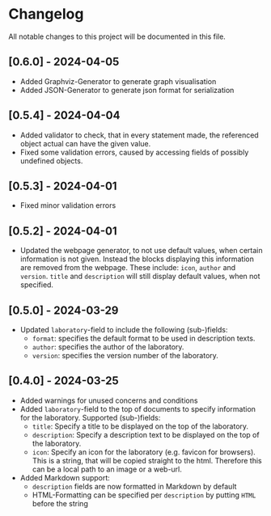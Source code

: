 # Changelog

All notable changes to this project will be documented in this file.

## [0.6.0] - 2024-04-05

- Added Graphviz-Generator to generate graph visualisation
- Added JSON-Generator to generate json format for serialization

## [0.5.4] - 2024-04-04

- Added validator to check, that in every statement made, the referenced object actual can have the given value.
- Fixed some validation errors, caused by accessing fields of possibly undefined objects.

## [0.5.3] - 2024-04-01

- Fixed minor validation errors

## [0.5.2] - 2024-04-01

- Updated the webpage generator, to not use default values, when certain information is not given. Instead the blocks displaying this information are removed from the webpage. These include: `icon`, `author` and `version`. `title` and `description` will still display default values, when not specified.

## [0.5.0] - 2024-03-29

- Updated `laboratory`-field to include the following (sub-)fields:
    - `format`: specifies the default format to be used in description texts.
    - `author`: specifies the author of the laboratory.
    - `version`: specifies the version number of the laboratory.

## [0.4.0] - 2024-03-25
 
- Added warnings for unused concerns and conditions
- Added `laboratory`-field to the top of documents to specify information for the laboratory. Supported (sub-)fields:
    - `title`: Specify a title to be displayed on the top of the laboratory.
    - `description`: Specify a description text to be displayed on the top of the laboratory.
    - `icon`: Specify an icon for the laboratory (e.g. favicon for browsers). This is a string, that will be copied straight to the html. Therefore this can be a local path to an image or a web-url.
- Added Markdown support:
    - `description` fields are now formatted in Markdown by default
    - HTML-Formatting can be specified per `description` by putting `HTML` before the string
    